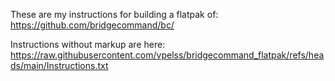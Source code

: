These are my instructions for building a flatpak of:
https://github.com/bridgecommand/bc/

Instructions without markup are here:
https://raw.githubusercontent.com/vpelss/bridgecommand_flatpak/refs/heads/main/Instructions.txt

